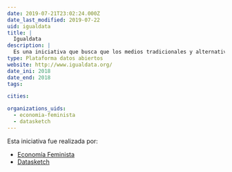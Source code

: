 ```yaml
---
date: 2019-07-21T23:02:24.000Z
date_last_modified: 2019-07-22
uid: igualdata
title: |
  Igualdata
description: |
  Es una iniciativa que busca que los medios tradicionales y alternativos, organizaciones, clubes deportivos y marcas interesadas en el fútbol difundan, desarrollen y promuevan contenidos con una agenda social y de género más responsable.
type: Plataforma datos abiertos
website: http://www.igualdata.org/
date_ini: 2018
date_end: 2018
tags:

cities: 

organizations_uids:
  - economia-feminista
  - datasketch
---
```


Esta iniciativa fue realizada por:

- [Economía Feminista](/organizaciones/economia-feminista)
- [Datasketch](/organizaciones/datasketch)

